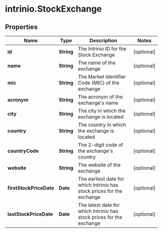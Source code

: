 # intrinio.StockExchange

## Properties
Name | Type | Description | Notes
------------ | ------------- | ------------- | -------------
**id** | **String** | The Intrinio ID for the Stock Exchange | [optional] 
**name** | **String** | The name of the exchange | [optional] 
**mic** | **String** | The Market Identifier Code (MIC) of the exchange | [optional] 
**acronym** | **String** | The acronym of the exchange&#39;s name | [optional] 
**city** | **String** | The city in which the exchange is located | [optional] 
**country** | **String** | The country in which the exchange is located | [optional] 
**countryCode** | **String** | The 2-digit code of the exchange&#39;s country | [optional] 
**website** | **String** | The website of the exchange | [optional] 
**firstStockPriceDate** | **Date** | The earliest date for which Intrinio has stock prices for the exchange | [optional] 
**lastStockPriceDate** | **Date** | The latest date for which Intrinio has stock prices for the exchange | [optional] 


